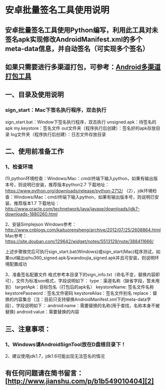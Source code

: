 # 安卓批量签名工具使用说明

## 安卓批量签名工具使用Python编写，利用此工具对未签名apk实现修改AndroidManifest.xml的多个meta-data信息，并自动签名（可实现多个签名）
## 如果只需要进行多渠道打包，可参考：[Android多渠道打包工具][1]

## 一、目录及使用说明
### sign_start：Mac下签名执行程序，双击执行
sign_start.bat：Window下签名执行程序，双击执行
unsigned.apk：待签名的apk
my.keystore：签名文件
out文件夹（程序执行后创建）：签名好的apk存放目录
log文件夹（程序执行后创建）：日志文件存放目录

## 二、使用前准备工作
### 1、检查环境
(1),python环境检查：Windows/Mac：cmd/终端下输入python，如果有输出版本号，则说明已安装，推荐版本python2.7
下载地址：https://www.python.org/downloads/release/python-2712/
（2），jdk环境检查：Windows/Mac：cmd/终端下输入python，如果有输出版本号，则说明已安装，推荐版本1.7
下载地址：http://www.oracle.com/technetwork/java/javase/downloads/jdk7-downloads-1880260.html

2、安装Simplejson
Windows参考：http://www.cnblogs.com/kaituorensheng/archive/2012/07/25/2608864.html
Mac参考：https://site.douban.com/129642/widget/notes/5513129/note/388411666/

上述步骤做完后可执行sign_start.bat(Windows)或sign_start(Mac)程序测试，如果out输出qihu360_signed.apk与wandoujia_signed.apk并且可安装，则说明环境配置成功

3、准备签名配置文件
格式参考本目录下的sign_info.txt（命名不变，替换内容即可），文件为标准son格式，字段说明如下：
type：渠道名称（缺省字段，暂未用到）
targetApk：目标包名（打包后的apk名）
keystoreName: 签名文件名称
keystorePassword：签名文件密码
keystoreAlias：签名文件别名
replace：替换的内容集合（注：目前只支持替换AndroidManifest.xml下的meta-data字段），字段说明如下：
android:name：需要替换的名称(用于查找，名称本身不被替换)
android:value：需要替换的内容

## 三、注意事项：
### 1、Windows请AndroidSignTool放在D盘根目录下！
2、建议使用jdk1.7，jdk1.6可能出现无法签名的情况

## 有任何问题请在简书留言：[http://www.jianshu.com/p/b1b549010404][2]

[1]: https://github.com/skynewborn/android-multichannel-packaging-tool
[2]: http://www.jianshu.com/p/b1b549010404